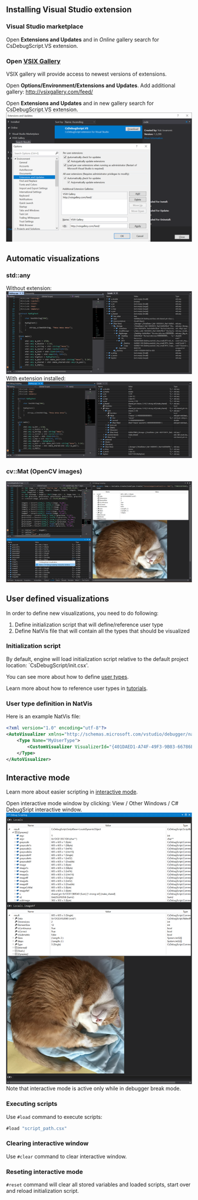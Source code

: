 ## Installing Visual Studio extension

### Visual Studio marketplace
Open __Extensions and Updates__ and in _Online_ gallery search for CsDebugScript.VS extension.

### Open [VSIX Gallery](http://vsixgallery.com)
VSIX gallery will provide access to newest versions of extensions.

Open __Options/Environment/Extensions and Updates__. Add additional gallery: http://vsixgallery.com/feed/

Open __Extensions and Updates__ and in new gallery search for CsDebugScript.VS extension.
![Open VSIX Gallery installation](Images/VS_Installation_VSIX_Gallery.png)

## Automatic visualizations

### std::any
Without extension:
![std::any before extension](Images/VS_StdAny_Original.png)
With extension installed:
![std::any with extension](Images/VS_StdAny.png)

### cv::Mat (OpenCV images)
![OpenCV images](Images/VS_CvMat.png)

## User defined visualizations
In order to define new visualizations, you need to do following:
1. Define initialization script that will define/reference user type
2. Define NatVis file that will contain all the types that should be visualized

### Initialization script
By default, engine will load initialization script relative to the default project location: `CsDebugScript/init.csx'.

You can see more about how to define [user types](UserTypes.md).

Learn more about how to reference user types in [tutorials](Tutorials.md).

### User type definition in NatVis
Here is an example NatVis file:
```xml
<?xml version="1.0" encoding="utf-8"?>
<AutoVisualizer xmlns="http://schemas.microsoft.com/vstudio/debugger/natvis/2010">
    <Type Name="MyUserType">
        <CustomVisualizer VisualizerId="{401DAED1-A74F-49F3-9B03-66786EBF65B6}"/>
    </Type>
</AutoVisualizer>
```

## Interactive mode
Learn more about easier scripting in [interactive mode](InteractiveMode.md).

Open interactive mode window by clicking: View / Other Windows / C# DebugSript interactive window.
![VS intereactive mode](Images/VS_InteractiveMode.png)
Note that interactive mode is active only while in debugger break mode.

### Executing scripts
Use `#load` command to execute scripts:
```cs
#load "script_path.csx"
```

### Clearing interactive window
Use `#clear` command to clear interactive window.

### Reseting interactive mode
`#reset` command will clear all stored variables and loaded scripts, start over and reload initialization script.
